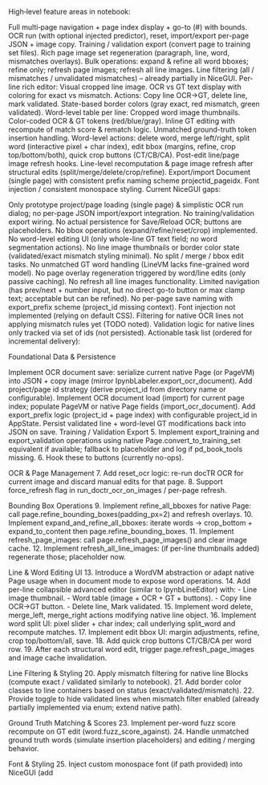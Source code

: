 High‑level feature areas in notebook:

Full multi‑page navigation + page index display + go-to (#) with bounds.
OCR run (with optional injected predictor), reset, import/export per-page JSON + image copy.
Training / validation export (convert page to training set files).
Rich page image set regeneration (paragraph, line, word, mismatches overlays).
Bulk operations: expand & refine all word bboxes; refine only; refresh page images; refresh all line images.
Line filtering (all / mismatches / unvalidated mismatches) – already partially in NiceGUI.
Per-line rich editor:
Visual cropped line image.
OCR vs GT text display with coloring for exact vs mismatch.
Actions: Copy line OCR→GT, delete line, mark validated.
State-based border colors (gray exact, red mismatch, green validated).
Word-level table per line:
Cropped word image thumbnails.
Color-coded OCR & GT tokens (red/blue/gray).
Inline GT editing with recompute of match score & rematch logic.
Unmatched ground-truth token insertion handling.
Word-level actions: delete word, merge left/right, split word (interactive pixel + char index), edit bbox (margins, refine, crop top/bottom/both), quick crop buttons (CT/CB/CA).
Post-edit line/page image refresh hooks.
Line-level recomputation & page image refresh after structural edits (split/merge/delete/crop/refine).
Export/import Document (single page) with consistent prefix naming scheme projectid_pageidx.
Font injection / consistent monospace styling.
Current NiceGUI gaps:

Only prototype project/page loading (single page) & simplistic OCR run dialog; no per-page JSON import/export integration.
No training/validation export wiring.
No actual persistence for Save/Reload OCR; buttons are placeholders.
No bbox operations (expand/refine/reset/crop) implemented.
No word-level editing UI (only whole-line GT text field; no word segmentation actions).
No line image thumbnails or border color state (validated/exact mismatch styling minimal).
No split / merge / bbox edit tasks.
No unmatched GT word handling (LineVM lacks fine-grained word model).
No page overlay regeneration triggered by word/line edits (only passive caching).
No refresh all line images functionality.
Limited navigation (has prev/next + number input, but no direct go-to button or max clamp text; acceptable but can be refined).
No per-page save naming with export_prefix scheme (project_id missing context).
Font injection not implemented (relying on default CSS).
Filtering for native OCR lines not applying mismatch rules yet (TODO noted).
Validation logic for native lines only tracked via set of ids (not persisted).
Actionable task list (ordered for incremental delivery):

Foundational Data & Persistence

Implement OCR document save: serialize current native Page (or PageVM) into JSON + copy image (mirror IpynbLabeler.export_ocr_document). Add project/page id strategy (derive project_id from directory name or configurable).
Implement OCR document load (import) for current page index; populate PageVM or native Page fields (import_ocr_document).
Add export_prefix logic (project_id + page index) with configurable project_id in AppState.
Persist validated line + word-level GT modifications back into JSON on save.
Training / Validation Export 5. Implement export_training and export_validation operations using native Page.convert_to_training_set equivalent if available; fallback to placeholder and log if pd_book_tools missing. 6. Hook these to buttons (currently no-ops).

OCR & Page Management 7. Add reset_ocr logic: re-run docTR OCR for current image and discard manual edits for that page. 8. Support force_refresh flag in run_doctr_ocr_on_images / per-page refresh.

Bounding Box Operations 9. Implement refine_all_bboxes for native Page: call page.refine_bounding_boxes(padding_px=2) and refresh overlays. 10. Implement expand_and_refine_all_bboxes: iterate words -> crop_bottom + expand_to_content then page.refine_bounding_boxes. 11. Implement refresh_page_images: call page.refresh_page_images() and clear image cache. 12. Implement refresh_all_line_images: (if per-line thumbnails added) regenerate those; placeholder now.

Line & Word Editing UI 13. Introduce a WordVM abstraction or adapt native Page usage when in document mode to expose word operations. 14. Add per-line collapsible advanced editor (similar to IpynbLineEditor) with: - Line image thumbnail. - Word table (image + OCR + GT + buttons). - Copy line OCR→GT button. - Delete line, Mark validated. 15. Implement word delete, merge_left, merge_right actions modifying native line object. 16. Implement word split UI: pixel slider + char index; call underlying split_word and recompute matches. 17. Implement edit bbox UI: margin adjustments, refine, crop top/bottom/all, save. 18. Add quick crop buttons CT/CB/CA per word row. 19. After each structural word edit, trigger page.refresh_page_images and image cache invalidation.

Line Filtering & Styling 20. Apply mismatch filtering for native line Blocks (compute exact / validated similarly to notebook). 21. Add border color classes to line containers based on status (exact/validated/mismatch). 22. Provide toggle to hide validated lines when mismatch filter enabled (already partially implemented via enum; extend native path).

Ground Truth Matching & Scores 23. Implement per-word fuzz score recompute on GT edit (word.fuzz_score_against). 24. Handle unmatched ground truth words (simulate insertion placeholders) and editing / merging behavior.

Font & Styling 25. Inject custom monospace font (if path provided) into NiceGUI (add <style> tag globally). 26. Consistent monospace class for OCR/GT text.

Navigation & UX Enhancements 27. Add Go To Page button (or immediate on enter already done) plus input bounds enforcement (some exists; ensure consistent). 28. Display current page name (already present) but include index and total in a single label for clarity. 29. Add loading / busy indicators during OCR operations (disable buttons while running).

Caching & Performance 30. Invalidate per-page image cache on any bbox/word edit. 31. Optional: Debounce frequent GT edits before recompute overlays.

Validation & State Persistence 32. Persist line validated state & word ground_truth_text in save JSON. 33. Reapply validated flags on load (mapping native Block objects—store by text+index or stable id hash). 34. Add global tally of validated vs total mismatched lines.

Error Handling & Logging 35. Add user notifications (toast/snackbar) for save/load success/failure. 36. Graceful fallback if pd_book_tools or cv2 not installed (disable relevant buttons).

Project Loading Expansion 37. Support loading multiple pages (not just first) with pagination integration (remove intentional limitation). 38. Support loading all JSON files merging pages (with index offsets). 39. Add PGDP loader to incorporate ground truth (pages.json) and then run OCR to match lines (like notebook adds ground truth to page).

Image Variants 40. Add words-with-GT-text overlay generation (cv2_numpy_page_image_word_with_bboxes_and_gt_text) if underlying library supports; else fallback. 41. Generate mismatches overlay highlighting mismatched words similarly to notebook (cv2_numpy_page_image_matched_word_with_colors).

Testing & Automation 42. Add unit tests for save/load round trip of a simple page with GT edits. 43. Add test for word split merging correctness (token counts). 44. Add test for bbox refine logic updates (ensuring dimensions change). 45. Add test for filtering logic across matching modes.

Documentation 46. Update README (NiceGUI labeler) with new features & key shortcuts. 47. Provide developer guide for extending word-level UI. 48. Add troubleshooting section (missing overlays, predictor failure, font not loading).

Incremental Delivery Plan (suggested phases): Phase 1 (Persistence & Basic Ops): Tasks 1–12, 20, 25, 35. Phase 2 (Word-Level Editing Core): Tasks 13–19, 23, 30, 32–33. Phase 3 (Overlays & Matching Enhancements): Tasks 21–22, 24, 34, 40–41. Phase 4 (Navigation & Multi-Page): Tasks 27–29, 37–39. Phase 5 (Testing & Docs): Tasks 42–48. Phase 6 (Polish & Performance): Tasks 26, 31, 36, 43–45 refinement loops.

Let me know if you’d like me to start implementing Phase 1 (I can scaffold save/load + bbox ops next).
